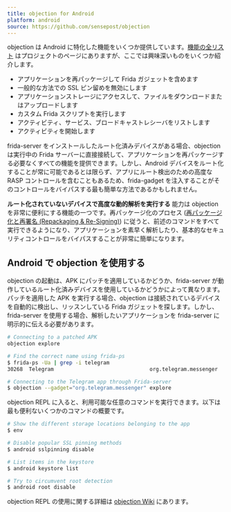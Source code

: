 ```yaml
---
title: objection for Android
platform: android
source: https://github.com/sensepost/objection
---
```


objection は Android に特化した機能をいくつか提供しています。[機能の全リスト](https://github.com/sensepost/objection/wiki/Features) はプロジェクトのページにありますが、ここでは興味深いものをいくつか紹介します。

- アプリケーションを再パッケージして Frida ガジェットを含めます
- 一般的な方法での SSL ピン留めを無効にします
- アプリケーションストレージにアクセスして、ファイルをダウンロードまたはアップロードします
- カスタム Frida スクリプトを実行します
- アクティビティ、サービス、ブロードキャストレシーバをリストします
- アクティビティを開始します

frida-server をインストールしたルート化済みデバイスがある場合、objection は実行中の Frida サーバーに直接接続して、アプリケーションを再パッケージする必要なくすべての機能を提供できます。しかし、Android デバイスをルート化することが常に可能であるとは限らず、アプリにルート検出のための高度な RASP コントロールを含むこともあるため、frida-gadget を注入することがそのコントロールをバイパスする最も簡単な方法であるかもしれません。

**ルート化されていないデバイスで高度な動的解析を実行する** 能力は objection を非常に便利にする機能の一つです。再パッケージ化のプロセス ([再パッケージ化と再署名 (Repackaging & Re-Signing)](../../techniques/android/MASTG-TECH-0039.md)) に従うと、前述のコマンドをすべて実行できるようになり、アプリケーションを素早く解析したり、基本的なセキュリティコントロールをバイパスすることが非常に簡単になります。

## Android で objection を使用する

objection の起動は、APK にパッチを適用しているかどうか、frida-server が動作しているルート化済みデバイスを使用しているかどうかによって異なります。パッチを適用した APK を実行する場合、objection は接続されているデバイスを自動的に検出し、リッスンしている Frida ガジェットを探します。しかし、frida-server を使用する場合、解析したいアプリケーションを frida-server に明示的に伝える必要があります。

```bash
# Connecting to a patched APK
objection explore

# Find the correct name using frida-ps
$ frida-ps -Ua | grep -i telegram
30268  Telegram                               org.telegram.messenger

# Connecting to the Telegram app through Frida-server
$ objection --gadget="org.telegram.messenger" explore
```

objection REPL に入ると、利用可能な任意のコマンドを実行できます。以下は最も便利ないくつかのコマンドの概要です。

```bash
# Show the different storage locations belonging to the app
$ env

# Disable popular SSL pinning methods
$ android sslpinning disable

# List items in the keystore
$ android keystore list

# Try to circumvent root detection
$ android root disable

```

objection REPL の使用に関する詳細は [objection Wiki](https://github.com/sensepost/objection/wiki/Using-objection "Using Objection") にあります。
